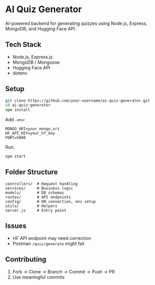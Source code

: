 
# AI Quiz Generator

AI-powered backend for generating quizzes using Node.js, Express, MongoDB, and Hugging Face API.

## Tech Stack
- Node.js, Express.js
- MongoDB / Mongoose
- Hugging Face API
- dotenv

## Setup
```bash
git clone https://github.com/your-username/ai-quiz-generator.git
cd ai-quiz-generator
npm install
````

Add `.env`:

```
MONGO_URI=your_mongo_uri
HF_API_KEY=your_hf_key
PORT=5000
```

Run:

```bash
npm start
```

## Folder Structure

```
controllers/  # Request handling
services/     # Business logic
models/       # DB schemas
routes/       # API endpoints
config/       # DB connection, env setup
utils/        # Helpers
server.js     # Entry point
```

## Issues

* HF API endpoint may need correction
* Postman `/quiz/generate` might fail

## Contributing

1. Fork → Clone → Branch → Commit → Push → PR
2. Use meaningful commits


